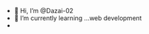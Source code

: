 - 👋 Hi, I’m @Dazai-02
- 🌱 I’m currently learning ...web development
- 

<!---
Dazai-02/Dazai-02 is a ✨ special ✨ repository because its `README.md` (this file) appears on your GitHub profile.
You can click the Preview link to take a look at your changes.
--->
